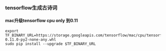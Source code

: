 ### tensorflow生成古诗词   

#### mac升级tensorflow cpu only 到0.11
```
export TF_BINARY_URL=https://storage.googleapis.com/tensorflow/mac/cpu/tensorflow-0.11.0-py2-none-any.whl
sudo pip install --upgrade $TF_BINARY_URL
```
